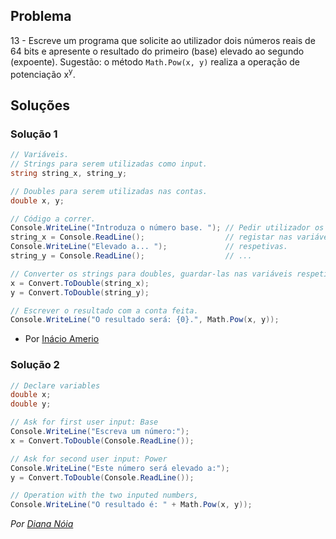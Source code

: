 ## Problema

13 - Escreve um programa que solicite ao utilizador dois números reais de 64
bits e apresente o resultado do primeiro (base) elevado ao segundo (expoente).
Sugestão: o método `Math.Pow(x, y)` realiza a operação de potenciação x<sup>y</sup>.

## Soluções

### Solução 1



```csharp
// Variáveis.
// Strings para serem utilizadas como input.
string string_x, string_y;

// Doubles para serem utilizadas nas contas.
double x, y;

// Código a correr.
Console.WriteLine("Introduza o número base. "); // Pedir utilizador os números e
string_x = Console.ReadLine();                  // registar nas variáveis
Console.WriteLine("Elevado a... ");             // respetivas.
string_y = Console.ReadLine();                  // ...

// Converter os strings para doubles, guardar-las nas variáveis respetivas.
x = Convert.ToDouble(string_x);
y = Convert.ToDouble(string_y);

// Escrever o resultado com a conta feita.
Console.WriteLine("O resultado será: {0}.", Math.Pow(x, y));
```

* Por [Inácio Amerio](https://github.com/fpthefluffypawed)

### Solução 2

```cs
// Declare variables
double x;
double y;

// Ask for first user input: Base
Console.WriteLine("Escreva um número:");
x = Convert.ToDouble(Console.ReadLine());

// Ask for second user input: Power
Console.WriteLine("Este número será elevado a:");
y = Convert.ToDouble(Console.ReadLine());

// Operation with the two inputed numbers, 
Console.WriteLine("O resultado é: " + Math.Pow(x, y));
```

*Por [Diana Nóia](https://github.com/DianaNoia)*